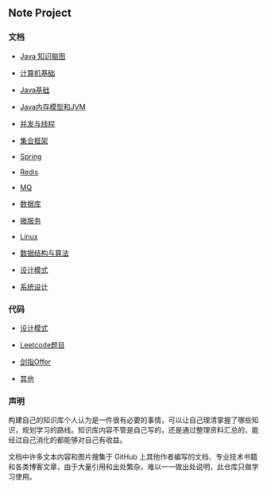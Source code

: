 
## Note Project

### 文档
- [Java 知识脑图](https://github.com/zgshen/code-note/blob/master/doc/brainmap/Interview.svg)

- [计算机基础](https://github.com/zgshen/code-note/blob/master/doc/%E8%AE%A1%E7%AE%97%E6%9C%BA%E5%9F%BA%E7%A1%80.md)

- [Java基础](https://github.com/zgshen/code-note/blob/master/doc/Java%E5%9F%BA%E7%A1%80.md)

- [Java内存模型和JVM](https://github.com/zgshen/code-note/blob/master/doc/Java%E5%86%85%E5%AD%98%E6%A8%A1%E5%9E%8B%E5%92%8CJVM.md)

- [并发与线程](https://github.com/zgshen/code-note/blob/master/doc/%E5%B9%B6%E5%8F%91%E5%92%8C%E7%BA%BF%E7%A8%8B.md)

- [集合框架](https://github.com/zgshen/code-note/blob/master/doc/%E9%9B%86%E5%90%88%E6%A1%86%E6%9E%B6.md)

- [Spring](https://github.com/zgshen/code-note/blob/master/doc/Spring.md)

- [Redis](https://github.com/zgshen/code-note/blob/master/doc/Redis.md)

- [MQ](https://github.com/zgshen/code-note/blob/master/doc/MQ.md)

- [数据库](https://github.com/zgshen/code-note/blob/master/doc/%E6%95%B0%E6%8D%AE%E5%BA%93.md)

- [微服务](https://github.com/zgshen/code-note/blob/master/doc/%E5%BE%AE%E6%9C%8D%E5%8A%A1.md)

- [Linux](https://github.com/zgshen/code-note/blob/master/doc/Linux.md)

- [数据结构与算法](https://github.com/zgshen/code-note/blob/master/doc/%E6%95%B0%E6%8D%AE%E7%BB%93%E6%9E%84%E4%B8%8E%E7%AE%97%E6%B3%95.md)

- [设计模式](https://github.com/zgshen/code-note/blob/master/doc/%E8%AE%BE%E8%AE%A1%E6%A8%A1%E5%BC%8F.md)

- [系统设计](https://github.com/zgshen/code-note/blob/master/doc/%E7%B3%BB%E7%BB%9F%E8%AE%BE%E8%AE%A1.md)


### 代码

- [设计模式](https://github.com/zgshen/code-note/tree/master/src/com/design)

 - [Leetcode题目](https://github.com/zgshen/code-note/tree/master/src/com/leetcode)

 - [剑指Offer](https://github.com/zgshen/code-note/tree/master/src/com/swordoffer)

 - [其他](https://github.com/zgshen/code-note/tree/master/src/com/zgshen)


### 声明
构建自己的知识库个人认为是一件很有必要的事情，可以让自己理清掌握了哪些知识，规划学习的路线。知识库内容不管是自己写的，还是通过整理资料汇总的，能经过自己消化的都能够对自己有收益。

文档中许多文本内容和图片搜集于 GitHub 上其他作者编写的文档、专业技术书籍和各类博客文章，由于大量引用和出处繁杂，难以一一做出处说明，此仓库只做学习使用。